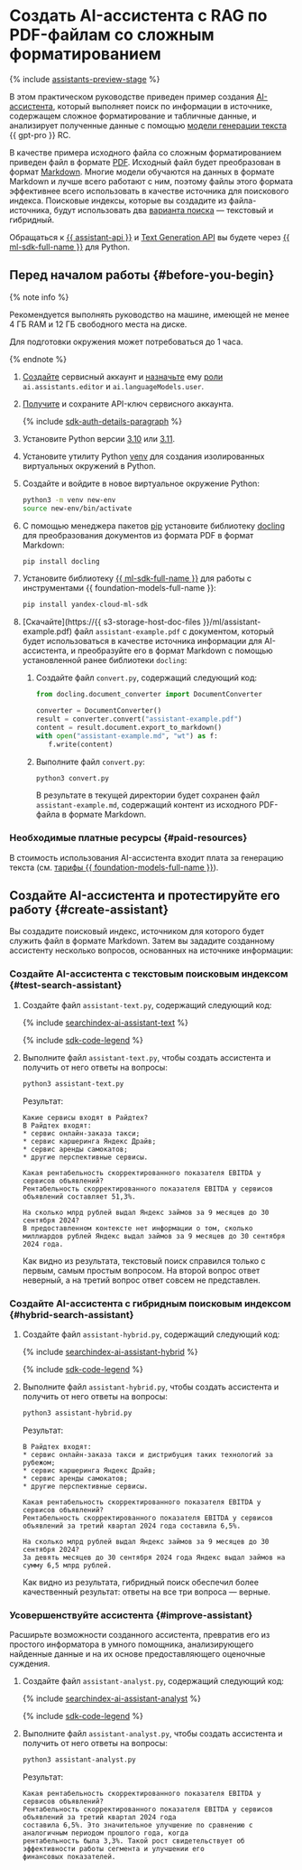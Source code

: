 # Создать AI-ассистента с RAG по PDF-файлам со сложным форматированием

{% include [assistants-preview-stage](../../_includes/foundation-models/assistants-preview-stage.md) %}

В этом практическом руководстве приведен пример создания [AI-ассистента](../../foundation-models/concepts/assistant/index.md), который выполняет поиск по информации в источнике, содержащем сложное форматирование и табличные данные, и анализирует полученные данные с помощью [модели генерации текста](../../foundation-models/concepts/yandexgpt/models.md) {{ gpt-pro }} RC.

В качестве примера исходного файла со сложным форматированием приведен файл в формате [PDF](https://ru.wikipedia.org/wiki/Portable_Document_Format). Исходный файл будет преобразован в формат [Markdown](https://ru.wikipedia.org/wiki/Markdown). Многие модели обучаются на данных в формате Markdown и лучше всего работают с ним, поэтому файлы этого формата эффективнее всего использовать в качестве источника для поискового индекса. Поисковые индексы, которые вы создадите из файла-источника, будут использовать два [варианта поиска](../../foundation-models/concepts/assistant/search-index.md#search-types) — текстовый и гибридный.

Обращаться к [{{ assistant-api }}](../../foundation-models/assistants/api-ref/index.md) и [Text Generation API](../../foundation-models/text-generation/api-ref/index.md) вы будете через [{{ ml-sdk-full-name }}](../../foundation-models/sdk/index.md) для Python.


## Перед началом работы {#before-you-begin}

{% note info %}

Рекомендуется выполнять руководство на машине, имеющей не менее 4 ГБ RAM и 12 ГБ свободного места на диске.

Для подготовки окружения может потребоваться до 1 часа.

{% endnote %}

1. [Создайте](../../iam/operations/sa/create.md) сервисный аккаунт и [назначьте](../../iam/operations/sa/assign-role-for-sa.md) ему [роли](../../foundation-models/security/index.md#service-roles) `ai.assistants.editor` и `ai.languageModels.user`.
1. [Получите](../../iam/operations/authentication/manage-api-keys.md#create-api-key) и сохраните API-ключ сервисного аккаунта.

    {% include [sdk-auth-details-paragraph](../../_includes/foundation-models/sdk-auth-details-paragraph.md) %}

1. Установите Python версии [3.10](https://www.python.org/downloads/release/python-3100/) или [3.11](https://www.python.org/downloads/release/python-3110/).
1. Установите утилиту Python [venv](https://docs.python.org/3/library/venv.html) для создания изолированных виртуальных окружений в Python.
1. Создайте и войдите в новое виртуальное окружение Python:

    ```bash
    python3 -m venv new-env
    source new-env/bin/activate
    ```

1. С помощью менеджера пакетов [pip](https://pypi.org/project/pip/) установите библиотеку [docling](https://github.com/DS4SD/docling) для преобразования документов из формата PDF в формат Markdown:

    ```bash
    pip install docling
    ```

1. Установите библиотеку [{{ ml-sdk-full-name }}](https://github.com/yandex-cloud/yandex-cloud-ml-sdk) для работы с инструментами {{ foundation-models-full-name }}:

    ```bash
    pip install yandex-cloud-ml-sdk
    ```

1. [Скачайте](https://{{ s3-storage-host-doc-files }}/ml/assistant-example.pdf) файл `assistant-example.pdf` с документом, который будет использоваться в качестве источника информации для AI-ассистента, и преобразуйте его в формат Markdown с помощью установленной ранее библиотеки `docling`:

    1. Создайте файл `convert.py`, содержащий следующий код:

        ```python
        from docling.document_converter import DocumentConverter

        converter = DocumentConverter()
        result = converter.convert("assistant-example.pdf")
        content = result.document.export_to_markdown()
        with open("assistant-example.md", "wt") as f:
           f.write(content)
        ```

    1. Выполните файл `convert.py`:

        ```bash
        python3 convert.py
        ```

        В результате в текущей директории будет сохранен файл `assistant-example.md`, содержащий контент из исходного PDF-файла в формате Markdown.


### Необходимые платные ресурсы {#paid-resources}

В стоимость использования AI-ассистента входит плата за генерацию текста (см. [тарифы {{ foundation-models-full-name }}](../../foundation-models/pricing.md)).


## Создайте AI-ассистента и протестируйте его работу {#create-assistant}

Вы создадите поисковый индекс, источником для которого будет служить файл в формате Markdown. Затем вы зададите созданному ассистенту несколько вопросов, основанных на источнике информации:


### Создайте AI-ассистента с текстовым поисковым индексом {#test-search-assistant}

1. Создайте файл `assistant-text.py`, содержащий следующий код:

    {% include [searchindex-ai-assistant-text](../../_includes/foundation-models/assistants/searchindex-ai-assistant-text.md) %}

    {% include [sdk-code-legend](../../_includes/foundation-models/assistants/sdk-code-legend.md) %}

1. Выполните файл `assistant-text.py`, чтобы создать ассистента и получить от него ответы на вопросы:

    ```bash
    python3 assistant-text.py
    ```

    Результат:

    ```text
    Какие сервисы входят в Райдтех?
    В Райдтех входят:
    * сервис онлайн-заказа такси;
    * сервис каршеринга Яндекс Драйв;
    * сервис аренды самокатов;
    * другие перспективные сервисы.

    Какая рентабельность скорректированного показателя EBITDA у сервисов объявлений?
    Рентабельность скорректированного показателя EBITDA у сервисов объявлений составляет 51,3%.

    На сколько млрд рублей выдал Яндекс займов за 9 месяцев до 30 сентября 2024?
    В предоставленном контексте нет информации о том, сколько миллиардов рублей Яндекс выдал займов за 9 месяцев до 30 сентября 2024 года.
    ```

    Как видно из результата, текстовый поиск справился только с первым, самым простым вопросом. На второй вопрос ответ неверный, а на третий вопрос ответ совсем не представлен.

### Создайте AI-ассистента с гибридным поисковым индексом {#hybrid-search-assistant}

1. Создайте файл `assistant-hybrid.py`, содержащий следующий код:

    {% include [searchindex-ai-assistant-hybrid](../../_includes/foundation-models/assistants/searchindex-ai-assistant-hybrid.md) %}

    {% include [sdk-code-legend](../../_includes/foundation-models/assistants/sdk-code-legend.md) %}

1. Выполните файл `assistant-hybrid.py`, чтобы создать ассистента и получить от него ответы на вопросы:

    ```bash
    python3 assistant-hybrid.py
    ```

    Результат:

    ```text
    В Райдтех входят:
    * сервис онлайн-заказа такси и дистрибуция таких технологий за рубежом;
    * сервис каршеринга Яндекс Драйв;
    * сервис аренды самокатов;
    * другие перспективные сервисы.

    Какая рентабельность скорректированного показателя EBITDA у сервисов объявлений?
    Рентабельность скорректированного показателя EBITDA у сервисов объявлений за третий квартал 2024 года составила 6,5%.

    На сколько млрд рублей выдал Яндекс займов за 9 месяцев до 30 сентября 2024?
    За девять месяцев до 30 сентября 2024 года Яндекс выдал займов на сумму 6,5 млрд рублей.
    ```

    Как видно из результата, гибридный поиск обеспечил более качественный результат: ответы на все три вопроса — верные.


### Усовершенствуйте ассистента {#improve-assistant}

Расширьте возможности созданного ассистента, превратив его из простого информатора в умного помощника, анализирующего найденные данные и на их основе предоставляющего оценочные суждения.

1. Создайте файл `assistant-analyst.py`, содержащий следующий код:

    {% include [searchindex-ai-assistant-analyst](../../_includes/foundation-models/assistants/searchindex-ai-assistant-analyst.md) %}

    {% include [sdk-code-legend](../../_includes/foundation-models/assistants/sdk-code-legend.md) %}

1. Выполните файл `assistant-analyst.py`, чтобы создать ассистента и получить от него ответы на вопросы:

    ```bash
    python3 assistant-analyst.py
    ```

    Результат:

    ```text
    Какая рентабельность скорректированного показателя EBITDA у сервисов объявлений?
    Рентабельность скорректированного показателя EBITDA у сервисов объявлений за третий квартал 2024 года
    составила 6,5%. Это значительное улучшение по сравнению с аналогичным периодом прошлого года, когда
    рентабельность была 3,3%. Такой рост свидетельствует об эффективности работы сегмента и улучшении его
    финансовых показателей.
    ```